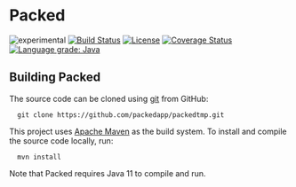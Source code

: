 Packed
======
![experimental](https://img.shields.io/badge/stability-work_in_progress-lightgrey.svg)
[![Build Status](https://api.travis-ci.org/packedapp/packedtmp.svg?branch=master)](https://travis-ci.org/packedapp/packedtmp) 
[![License](http://img.shields.io/:license-apache-blue.svg)](https://www.apache.org/licenses/LICENSE-2.0.html) 
[![Coverage Status](https://coveralls.io/repos/github/packedapp/packedtmp/badge.svg?branch=master)](https://coveralls.io/github/packedapp/packedtmp?branch=master)
[![Language grade: Java](https://img.shields.io/lgtm/grade/java/g/packedapp/packedtmp.svg?logo=lgtm&logoWidth=18)](https://lgtm.com/projects/g/packedapp/packedtmp/context:java)

Building Packed
---------------

The source code can be cloned using [git](http://git-scm.com/) from GitHub:

```
  git clone https://github.com/packedapp/packedtmp.git
```

This project uses [Apache Maven](https://maven.apache.org/) as the build system.
To install and compile the source code locally, run:

```
  mvn install
```

Note that Packed requires Java 11 to compile and run.
